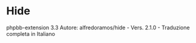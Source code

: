 # Hide 
phpbb-extension 3.3
Autore:  alfredoramos/hide - Vers. 2.1.0 - Traduzione completa in Italiano

